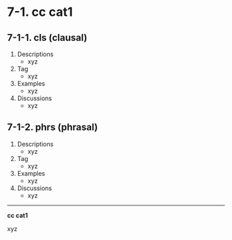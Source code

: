 # 7-1\. cc cat1

## 7-1-1\. cls (clausal)

1. Descriptions
    - xyz
2. Tag
    - xyz
3. Examples
    - xyz
4. Discussions
    - xyz

## 7-1-2\. phrs (phrasal)

1. Descriptions
    - xyz
2. Tag
    - xyz
3. Examples
    - xyz
4. Discussions
    - xyz

---

**cc cat1**

xyz
